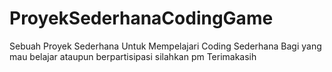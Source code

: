 # ProyekSederhanaCodingGame
Sebuah Proyek Sederhana Untuk Mempelajari Coding Sederhana
Bagi yang mau belajar ataupun berpartisipasi silahkan pm
Terimakasih
